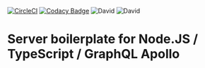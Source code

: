 [![CircleCI](https://circleci.com/gh/ragelo/apollo-server-boilerplate.svg?style=shield)](https://circleci.com/gh/ragelo/apollo-server-boilerplate)
[![Codacy Badge](https://api.codacy.com/project/badge/Grade/d04970890f1f429982aba82c7afd1741)](https://www.codacy.com/app/ragelo/apollo-server-boilerplate?utm_source=github.com&amp;utm_medium=referral&amp;utm_content=ragelo/apollo-server-boilerplate&amp;utm_campaign=Badge_Grade)
![David](https://img.shields.io/david/ragelo/apollo-server-boilerplate.svg)
![David](https://img.shields.io/david/dev/ragelo/apollo-server-boilerplate.svg)

# Server boilerplate for Node.JS / TypeScript / GraphQL Apollo
